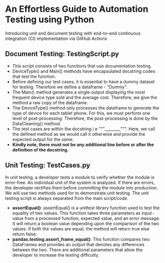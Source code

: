# An Effortless Guide to Automation Testing using Python
Introducing unit and document testing with end-to-end continuous integration (CI) implementation via GitHub Actions

## Document Testing: TestingScript.py
- This script consists of two functions that use documentation testing. 
- DeviceType() and Main() methods have encapsulated docstring codes that test the function. 
- Before defining our test cases, it is essential to have a dummy dataset for testing. Therefore we define a dataframe - "Dummy".
- The Main() method generates a single output displaying the most frequent device type sold and the average cost. Therefore, we give the method a raw copy of the dataframe.
- The DeviceType() method only processes the dataframe to generate the type of device for each tablet phone. For this, we must perform one level of post-processing. Therefore, the post-processing is done by the DataCleaning() method.
- The test cases are within the docstring i.e """________""".  Here, we call the defined method as we would call it otherwise and provide the expected output for the same. 
- **Kindly note, there must not be any additional line before or after the definition of the docstring.**

## Unit Testing: TestCases.py
In unit testing, a developer tests a module to verify whether the module is error-free. An individual unit of the system is analyzed. If there are errors, the developer rectifies them before committing the module into production. We will use two methods used for to demonstrate unit testing. The unit testing script is always separated from the main script/code.
- **assertEqual()**: assertEqual() is a unittest library function used to test the equality of two values. This function takes three parameters as input - value from a processed function, expected value, and an error message. It will return a boolean value depending upon the comparison of the two values. If both the values are equal, the method will return true else return false.
- **pandas.testing.assert_frame_equal()**: This function compares two DataFrames and provides an output that denotes any differences between the two. There are additional parameters that allow the developer to increase the testing difficulty.
